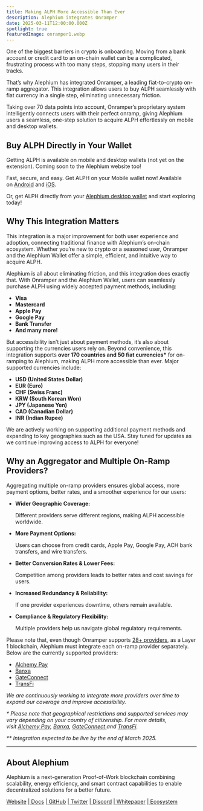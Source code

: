 ```yaml
---
title: Making ALPH More Accessible Than Ever
description: Alephium integrates Onramper
date: 2025-03-11T12:00:00.000Z
spotlight: true
featuredImage: onramper1.webp
---
```


One of the biggest barriers in crypto is onboarding. Moving from a bank account or credit card to an on-chain wallet can be a complicated, frustrating process with too many steps, stopping many users in their tracks.

That’s why Alephium has integrated Onramper, a leading fiat-to-crypto on-ramp aggregator. This integration allows users to buy ALPH seamlessly with fiat currency in a single step, eliminating unnecessary friction.

Taking over 70 data points into account, Onramper’s proprietary system intelligently connects users with their perfect onramp, giving Alephium users a seamless, one-step solution to acquire ALPH effortlessly on mobile and desktop wallets.

## Buy ALPH Directly in Your Wallet

Getting ALPH is available on mobile and desktop wallets (not yet on the extension). Coming soon to the Alephium website too!

Fast, secure, and easy. Get ALPH on your Mobile wallet now! Available on [Android](https://play.google.com/store/apps/details?id=org.alephium.wallet) and [iOS](https://apps.apple.com/us/app/alephium-wallet/id6469043072).

Or, get ALPH directly from your [Alephium desktop wallet](https://github.com/alephium/alephium-frontend/releases/latest/) and start exploring today!

## Why This Integration Matters

This integration is a major improvement for both user experience and adoption, connecting traditional finance with Alephium’s on-chain ecosystem. Whether you’re new to crypto or a seasoned user, Onramper and the Alephium Wallet offer a simple, efficient, and intuitive way to acquire ALPH.

Alephium is all about eliminating friction, and this integration does exactly that. With Onramper and the Alephium Wallet, users can seamlessly purchase ALPH using widely accepted payment methods, including:

- **Visa**
- **Mastercard**
- **Apple Pay**
- **Google Pay**
- **Bank Transfer**
- **And many more!**

But accessibility isn’t just about payment methods, it’s also about supporting the currencies users rely on. Beyond convenience, this integration supports **over 170 countries and 50 fiat currencies\*** for on-ramping to Alephium, making ALPH more accessible than ever. Major supported currencies include:

- **USD (United States Dollar)**
- **EUR (Euro)**
- **CHF (Swiss Franc)**
- **KRW (South Korean Won)**
- **JPY (Japanese Yen)**
- **CAD (Canadian Dollar)**
- **INR (Indian Rupee)**

We are actively working on supporting additional payment methods and expanding to key geographies such as the USA. Stay tuned for updates as we continue improving access to ALPH for everyone!

## Why an Aggregator and Multiple On-Ramp Providers?

Aggregating multiple on-ramp providers ensures global access, more payment options, better rates, and a smoother experience for our users:

- **Wider Geographic Coverage:**

  Different providers serve different regions, making ALPH accessible worldwide.

- **More Payment Options:**

  Users can choose from credit cards, Apple Pay, Google Pay, ACH bank transfers, and wire transfers.

- **Better Conversion Rates & Lower Fees:**

  Competition among providers leads to better rates and cost savings for users.

- **Increased Redundancy & Reliability:**

  If one provider experiences downtime, others remain available.

- **Compliance & Regulatory Flexibility:**

  Multiple providers help us navigate global regulatory requirements.

Please note that, even though Onramper supports [28+ providers](https://docs.onramper.com/docs/onramp-providers), as a Layer 1 blockchain, Alephium must integrate each on-ramp provider separately. Below are the currently supported providers:

- [Alchemy Pay](https://alchemypay.org/)
- [Banxa](https://banxa.com/)
- [GateConnect](https://gate.lt/connect/)
- [TransFi](https://www.transfi.com/)

_We are continuously working to integrate more providers over time to expand our coverage and improve accessibility._

_\* Please note that geographical restrictions and supported services may vary depending on your country of citizenship. For more details, visit [Alchemy Pay](https://alchemypay.org/), [Banxa](https://banxa.com/), [GateConnect ](https://gate.lt/connect/)and [TransFi](https://www.transfi.com/)._

_\*\* Integration expected to be live by the end of March 2025._

---

## About Alephium

Alephium is a next-generation Proof-of-Work blockchain combining scalability, energy efficiency, and smart contract capabilities to enable decentralized solutions for a better future.

[Website](https://alephium.org/) |[ Docs](https://docs.alephium.org/) |[ GitHub](https://github.com/alephium) |[ Twitter](https://twitter.com/alephium) |[ Discord](https://alephium.org/discord) |[ ](https://medium.com/@alephium)[Whitepaper](https://github.com/alephium/white-paper) |[ Ecosystem](https://www.alph.land/)
